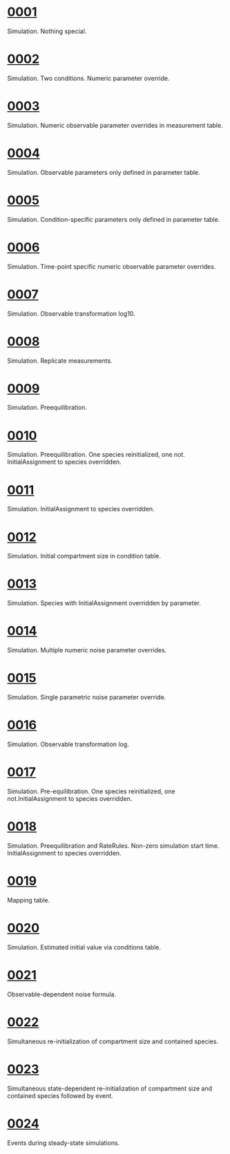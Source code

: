 # [0001](0001/)

Simulation. Nothing special.

# [0002](0002/)

Simulation. Two conditions. Numeric parameter override.

# [0003](0003/)

Simulation. Numeric observable parameter overrides in measurement table.

# [0004](0004/)

Simulation. Observable parameters only defined in parameter table.

# [0005](0005/)

Simulation. Condition-specific parameters only defined in parameter table.

# [0006](0006/)

Simulation. Time-point specific numeric observable parameter overrides.

# [0007](0007/)

Simulation. Observable transformation log10.

# [0008](0008/)

Simulation. Replicate measurements.

# [0009](0009/)

Simulation. Preequilibration.

# [0010](0010/)

Simulation. Preequilibration. One species reinitialized, one not. InitialAssignment to species overridden.

# [0011](0011/)

Simulation. InitialAssignment to species overridden.

# [0012](0012/)

Simulation. Initial compartment size in condition table.

# [0013](0013/)

Simulation. Species with InitialAssignment overridden by parameter.

# [0014](0014/)

Simulation. Multiple numeric noise parameter overrides.

# [0015](0015/)

Simulation. Single parametric noise parameter override.

# [0016](0016/)

Simulation. Observable transformation log.

# [0017](0017/)

Simulation. Pre-equilibration. One species reinitialized, one not.InitialAssignment to species overridden.

# [0018](0018/)

Simulation. Preequilibration and RateRules. Non-zero simulation start time. InitialAssignment to species overridden.

# [0019](0019/)

Mapping table.

# [0020](0020/)

Simulation. Estimated initial value via conditions table.

# [0021](0021/)

Observable-dependent noise formula.

# [0022](0022/)

Simultaneous re-initialization of compartment size and contained species.

# [0023](0023/)

Simultaneous state-dependent re-initialization of compartment size and contained species followed by event.

# [0024](0024/)

Events during steady-state simulations.

